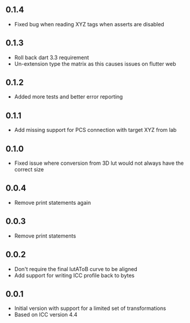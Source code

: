 ## 0.1.4

- Fixed bug when reading XYZ tags when asserts are disabled

## 0.1.3

- Roll back dart 3.3 requirement
- Un-extension type the matrix as this causes issues on flutter web

## 0.1.2

- Added more tests and better error reporting

## 0.1.1

- Add missing support for PCS connection with target XYZ from lab

## 0.1.0

- Fixed issue where conversion from 3D lut would not always have the correct size

## 0.0.4

- Remove print statements again

## 0.0.3

- Remove print statements

## 0.0.2

- Don't require the final lutAToB curve to be aligned
- Add support for writing ICC profile back to bytes

## 0.0.1

- Initial version with support for a limited set of transformations
- Based on ICC version 4.4
